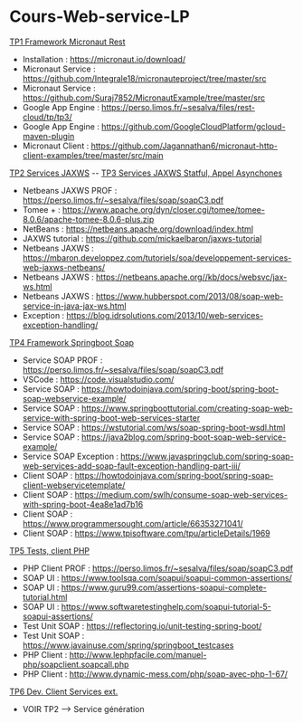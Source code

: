 # Cours-Web-service-LP

[TP1 Framework Micronaut Rest](https://perso.limos.fr/~sesalva/TPSoap/tp1/)
  * Installation : https://micronaut.io/download/
  * Micronaut Service : https://github.com/Integrale18/micronauteproject/tree/master/src
  * Micronaut Service : https://github.com/Suraj7852/MicronautExample/tree/master/src
  * Google App Engine : https://perso.limos.fr/~sesalva/files/rest-cloud/tp/tp3/
  * Google App Engine : https://github.com/GoogleCloudPlatform/gcloud-maven-plugin
  * Micronaut Client : https://github.com/Jagannathan6/micronaut-http-client-examples/tree/master/src/main

[TP2 Services JAXWS](https://perso.limos.fr/~sesalva/TPSoap/tp2/) -- [TP3 Services JAXWS Statful, Appel Asynchones](https://perso.limos.fr/~sesalva/TPSoap/tp3/)
 * Netbeans JAXWS PROF : https://perso.limos.fr/~sesalva/files/soap/soapC3.pdf
 * Tomee + : https://www.apache.org/dyn/closer.cgi/tomee/tomee-8.0.6/apache-tomee-8.0.6-plus.zip
 * NetBeans : https://netbeans.apache.org/download/index.html
 * JAXWS tutorial : https://github.com/mickaelbaron/jaxws-tutorial
 * Netbeans JAXWS : https://mbaron.developpez.com/tutoriels/soa/developpement-services-web-jaxws-netbeans/
 * Netbeans JAXWS : https://netbeans.apache.org//kb/docs/websvc/jax-ws.html
 * Netbeans JAXWS : https://www.hubberspot.com/2013/08/soap-web-service-in-java-jax-ws.html
 * Exception : https://blog.idrsolutions.com/2013/10/web-services-exception-handling/
  
[TP4 Framework Springboot Soap](https://perso.limos.fr/~sesalva/TPSoap/tp4/)
 * Service SOAP PROF : https://perso.limos.fr/~sesalva/files/soap/soapC3.pdf
 * VSCode : https://code.visualstudio.com/
 * Service SOAP : https://howtodoinjava.com/spring-boot/spring-boot-soap-webservice-example/
 * Service SOAP : https://www.springboottutorial.com/creating-soap-web-service-with-spring-boot-web-services-starter
 * Service SOAP : https://wstutorial.com/ws/soap-spring-boot-wsdl.html
 * Service SOAP : https://java2blog.com/spring-boot-soap-web-service-example/
 * Service SOAP Exception : https://www.javaspringclub.com/spring-soap-web-services-add-soap-fault-exception-handling-part-iii/
 * Client SOAP : https://howtodoinjava.com/spring-boot/spring-soap-client-webservicetemplate/
 * Client SOAP : https://medium.com/swlh/consume-soap-web-services-with-spring-boot-4ea8e1ad7b16
 * Client SOAP : https://www.programmersought.com/article/66353271041/
 * Client SOAP : https://www.tpisoftware.com/tpu/articleDetails/1969

[TP5 Tests, client PHP](https://perso.limos.fr/~sesalva/TPSoap/tp5/)
 * PHP Client PROF : https://perso.limos.fr/~sesalva/files/soap/soapC3.pdf
 * SOAP UI : https://www.toolsqa.com/soapui/soapui-common-assertions/
 * SOAP UI : https://www.guru99.com/assertions-soapui-complete-tutorial.html
 * SOAP UI : https://www.softwaretestinghelp.com/soapui-tutorial-5-soapui-assertions/
 * Test Unit SOAP : https://reflectoring.io/unit-testing-spring-boot/
 * Test Unit SOAP : https://www.javainuse.com/spring/springboot_testcases
 * PHP Client : http://www.lephpfacile.com/manuel-php/soapclient.soapcall.php
 * PHP Client : http://www.dynamic-mess.com/php/soap-avec-php-1-67/

[TP6 Dev. Client Services ext.](https://perso.limos.fr/~sesalva/TPSoap/tp6/)
 * VOIR TP2 --> Service génération

